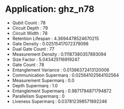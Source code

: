 # Application: ghz_n78
- Qubit Count : 78
- Circuit Depth : 79
- Circuit Width : 78
- Retention Lifespan : 4.3694478524670215
- Gate Density : 0.02515417072379098
- Dual Gate Count : 77
- Measurement Density : 0.11187380357893094
- Size Factor : 5.043425116919247
- Gate Count : 78
- Entanglement Variance : 0.01386372413120006
- Communication Supermarq : 0.02564102564102564
- Measurement Supermarq : 0.0
- Depth Supermarq : 1.0
- Entanglement Supermarq : 0.9871794871794872
- Parallelism Supermarq : 0
- Liveness Supermarq : 0.037812398571892246
